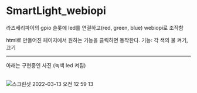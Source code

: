 # SmartLight_webiopi

라즈베리파이의 gpio 슬롯에 led를 연결하고(red, green, blue) webiopi로 조작함

html로 만들어진 페이지에서 원하는 기능을 클릭하면 동작한다.
기능: 각 색의 불 켜기, 끄기
<hr>
아래는 구현중인 사진 (녹색 led 켜짐)
<br><br>

![스크린샷 2022-03-13 오전 12 59 13](https://user-images.githubusercontent.com/25719259/158025270-14e7943b-266a-4dd0-be9e-b31579a4a883.png)
